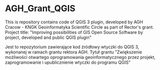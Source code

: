 # AGH_Grant_QGIS

This is repository contains code of QGIS 3 plugin, developed by AGH Cracow - KNGK Geoinformatyka Scientific Circle as part of Rector's grant.
Project title: "Improving possibilities of GIS Open Source Software by project, developed and public QGIS plugin"



Jest to repozytorium zawierające kod źródłowy wtyczki do QGIS 3, wykonanej w ramach grantu rektora AGH.
Tytuł grantu "Zwiększenie możliwości otwartego oprogramowania geoinformatycznego przez projekt, zaprogramowanie i upublicznienie wtyczki do programu QGIS"
